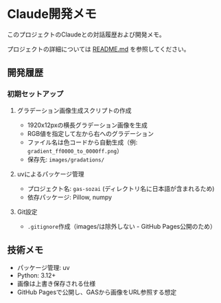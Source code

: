 # Claude開発メモ

このプロジェクトのClaudeとの対話履歴および開発メモ。

プロジェクトの詳細については [README.md](README.md) を参照してください。

## 開発履歴

### 初期セットアップ

1. グラデーション画像生成スクリプトの作成
   - 1920x12pxの横長グラデーション画像を生成
   - RGB値を指定して左から右へのグラデーション
   - ファイル名は色コードから自動生成（例: `gradient_ff0000_to_0000ff.png`）
   - 保存先: `images/gradations/`

2. uvによるパッケージ管理
   - プロジェクト名: `gas-sozai` (ディレクトリ名に日本語が含まれるため)
   - 依存パッケージ: Pillow, numpy

3. Git設定
   - `.gitignore`作成（images/は除外しない - GitHub Pages公開のため）

## 技術メモ

- パッケージ管理: uv
- Python: 3.12+
- 画像は上書き保存される仕様
- GitHub Pagesで公開し、GASから画像をURL参照する想定

